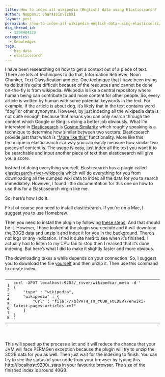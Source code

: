 ```yaml
---
title: How to index all wikipedia (English) data using Elasticsearch?
author: Noppanit Charassinvichai
layout: post
permalink: /how-to-index-all-wikipedia-english-data-using-elasticsearc/
dsq_thread_id:
  - 1204484320
categories:
  - Knowledges
tags:
  - big-data
  - elasticsearch
---
```

I have been researching on how to get a context out of a piece of text. There are lots of techniques to do that, Information Retriever, Noun Chunker, Text Classification and etc. One technique that I have been trying to do but it&#8217;s quite difficult because of the resources and cannot be done on-the-fly is from wikipedia. Wikipedia is like a central repository where human being can contribute to add more content for other people. So, every article is written by human with some potential keywords in the text. For example, if the article is about dog, it&#8217;s likely that in the text contains word &#8220;dog&#8221; or other synonyms. However, by just indexing all the wikipedia data is not quite enough, because that means you can only search through the content which Google or Bing is doing a better job obviously. What I&#8217;m interested in [Elasticsearch][1] is [Cosine Similarity][2] which roughly speaking is a technique to determine how similar between two vectors. Elasticsearch provide just that which is [&#8220;More like this&#8221;][3] functionality. More like this technique in elasticsearch is a way you can easily measure how similar two pieces of content is. The usage is easy, just index all the text you want it to be searchable and input another piece of text then elasticsearch will give you a score.

Instead of doing everything yourself, Elasticsearch has a plugin called [elasticsearch-river-wikipedia][4] which will do everything for you from downloading all the dumped wiki data to index all the data for you to search immediately. However, I found little documentation for this one on how to use this for a Elasticsearch virgin like me. 

So, here&#8217;s how I do it. 

First of course you need to install elasticsearch. If you&#8217;re on a Mac, I suggest you to use Homebrew. 

Then you need to install the plugin by following [these steps][5]. And that should be it. However, I have looked at the plugin sourcecode and it will download the 30GB data and unzip it and index it for you in the background. There&#8217;s not logs or any indication. I find it quite hard to see when it&#8217;s finished. I actually had to listen to my CPU fan to stop then I realised that it&#8217;s done indexing. But here&#8217;s what I did to make it slightly faster and more obvious. 

The downloading takes a while depends on your connection. So, I suggest you to download the file [yourself][6] and then unzip it. Then use this command to create index.

<pre><div class="codecolorer-container bash blackboard" style="overflow:auto;white-space:nowrap;width:100%;">
  <table cellspacing="0" cellpadding="0">
    <tr>
      <td class="line-numbers">
        <div>
          1<br />2<br />3<br />4<br />5<br />6<br />7<br />8<br />
        </div>
      </td>
      
      <td>
        <div class="bash codecolorer">
          curl <span class="re5">-XPUT</span> localhost:<span class="nu0">9203</span><span class="sy0">/</span>_river<span class="sy0">/</span>wikipedia<span class="sy0">/</span>_meta <span class="re5">-d</span> <span class="st_h">'<br />
          {<br />
          &nbsp; &nbsp; "type" : "wikipedia",<br />
          &nbsp; &nbsp; "wikipedia" : {<br />
          &nbsp; &nbsp; &nbsp; &nbsp; "url" : "file:///${PATH_TO_YOUR_FOLDER}/enwiki-latest-pages-articles.xml"<br />
          &nbsp; &nbsp; }<br />
          }<br />
          '</span>
        </div>
      </td>
    </tr>
  </table>
</div>

</pre>

This will speed up the process a lot and it will reduce the chance that your JVM will face PERMGen exception because the plugin will try to unzip the 30GB data for you as well. Then just wait for the indexing to finish. You can try to see the status of your node from your browser by typing this http://localhost:9200/_stats in your favourite browser. The size of the finished index is around 40GB.

 [1]: http://www.elasticsearch.org/ "elasticsearch"
 [2]: http://en.wikipedia.org/wiki/Cosine_similarity "cosine similarity"
 [3]: http://www.elasticsearch.org/guide/reference/api/more-like-this/
 [4]: https://github.com/elasticsearch/elasticsearch-river-wikipedia "elasticsearch wikipedia"
 [5]: https://github.com/elasticsearch/elasticsearch-river-wikipedia
 [6]: http://download.wikimedia.org/enwiki/latest/enwiki-latest-pages-articles.xml.bz2 "Wiki dump"